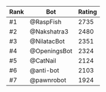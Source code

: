 Rank|Bot|Rating
---|---|---
#1|@RaspFish|2735
#2|@Nakshatra3|2480
#3|@NilatacBot|2351
#4|@OpeningsBot|2324
#5|@CatNail|2124
#6|@anti-bot|2103
#7|@pawnrobot|1924
